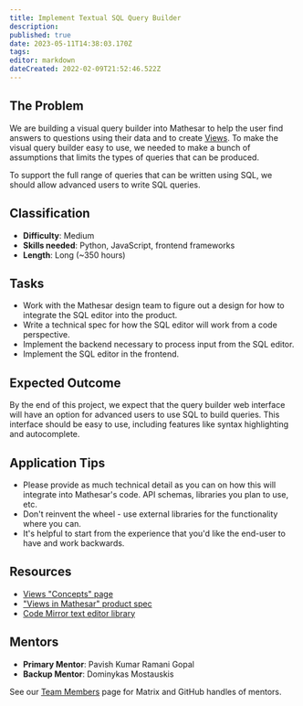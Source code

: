 ```yaml
---
title: Implement Textual SQL Query Builder
description: 
published: true
date: 2023-05-11T14:38:03.170Z
tags: 
editor: markdown
dateCreated: 2022-02-09T21:52:46.522Z
---
```


## The Problem
We are building a visual query builder into Mathesar to help the user find answers to questions using their data and to create [Views](/en/product/concepts/views). To make the visual query builder easy to use, we needed to make a bunch of assumptions that limits the types of queries that can be produced. 

To support the full range of queries that can be written using SQL, we should allow advanced users to write SQL queries.

## Classification
- **Difficulty**: Medium
- **Skills needed**: Python, JavaScript, frontend frameworks
- **Length**: Long (~350 hours)

## Tasks
- Work with the Mathesar design team to figure out a design for how to integrate the SQL editor into the product.
- Write a technical spec for how the SQL editor will work from a code perspective.
- Implement the backend necessary to process input from the SQL editor.
- Implement the SQL editor in the frontend.

## Expected Outcome
By the end of this project, we expect that the query builder web interface will have an option for advanced users to use SQL to build queries. This interface should be easy to use, including features like syntax highlighting and autocomplete.

## Application Tips
- Please provide as much technical detail as you can on how this will integrate into Mathesar's code. API schemas, libraries you plan to use, etc.
- Don't reinvent the wheel - use external libraries for the functionality where you can.
- It's helpful to start from the experience that you'd like the end-user to have and work backwards.

## Resources
- [Views "Concepts" page](/en/product/concepts/views)
- ["Views in Mathesar" product spec](/en/product/specs/2022-01-views)
- [Code Mirror text editor library](https://codemirror.net/)


## Mentors
- **Primary Mentor**: Pavish Kumar Ramani Gopal
- **Backup Mentor**: Dominykas Mostauskis 

See our [Team Members](/en/team/members) page for Matrix and GitHub handles of mentors.